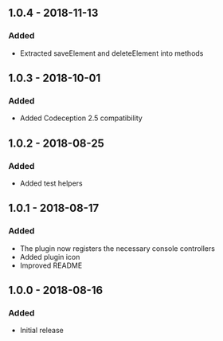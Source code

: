 ## 1.0.4 - 2018-11-13
### Added
- Extracted saveElement and deleteElement into methods

## 1.0.3 - 2018-10-01
### Added
- Added Codeception 2.5 compatibility

## 1.0.2 - 2018-08-25
### Added
- Added test helpers

## 1.0.1 - 2018-08-17
### Added
- The plugin now registers the necessary console controllers
- Added plugin icon
- Improved README

## 1.0.0 - 2018-08-16
### Added
- Initial release
